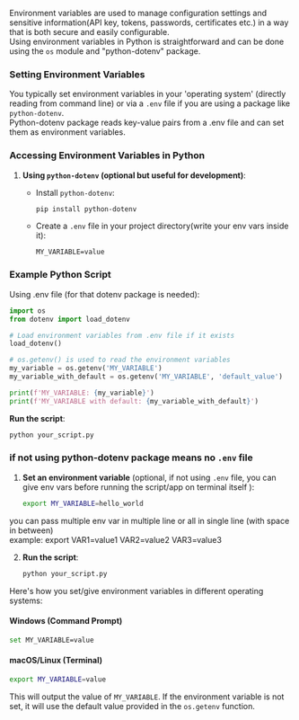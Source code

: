 Environment variables are used to manage configuration settings and sensitive information(API key, tokens, passwords, certificates etc.) in a way that is both secure and easily configurable.<br/>
Using environment variables in Python is straightforward and can be done using the `os` module and "python-dotenv" package. <br/>

### Setting Environment Variables

You typically set environment variables in your 'operating system' (directly reading from command line) or via a `.env` file if you are using a package like `python-dotenv`. <br/>
Python-dotenv package reads key-value pairs from a .env file and can set them as environment variables.<br/>

### Accessing Environment Variables in Python

1. **Using `python-dotenv` (optional but useful for development)**:
   - Install `python-dotenv`:
     ```sh
     pip install python-dotenv
     ```

   - Create a `.env` file in your project directory(write your env vars inside it):
     ```env
     MY_VARIABLE=value
     ```

### Example Python Script

Using .env file (for that dotenv package is needed):

```python
import os
from dotenv import load_dotenv

# Load environment variables from .env file if it exists
load_dotenv()

# os.getenv() is used to read the environment variables
my_variable = os.getenv('MY_VARIABLE')  
my_variable_with_default = os.getenv('MY_VARIABLE', 'default_value')

print(f'MY_VARIABLE: {my_variable}')
print(f'MY_VARIABLE with default: {my_variable_with_default}')
```

**Run the script**:
   ```sh
   python your_script.py
   ```

### if not using python-dotenv package means no `.env` file 

1. **Set an environment variable** (optional, if not using `.env` file, you can give env vars before running the script/app on terminal itself ):
   ```sh
   export MY_VARIABLE=hello_world
   ```
you can pass multiple env var in multiple line or all in single line (with space in between) <br/>
example: 
   export VAR1=value1 VAR2=value2 VAR3=value3

2. **Run the script**:
   ```sh
   python your_script.py
   ```


Here's how you set/give environment variables in different operating systems:

#### Windows (Command Prompt)
```sh
set MY_VARIABLE=value
```

#### macOS/Linux (Terminal)
```sh
export MY_VARIABLE=value
```


This will output the value of `MY_VARIABLE`. If the environment variable is not set, it will use the default value provided in the `os.getenv` function.
